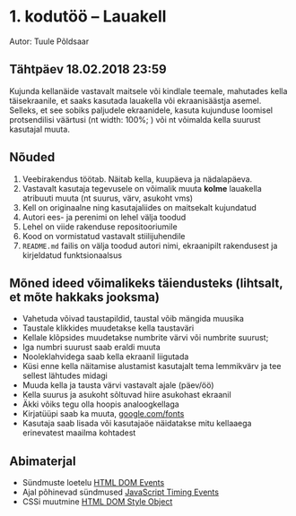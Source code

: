 # 1. kodutöö – Lauakell

Autor: Tuule Põldsaar



## Tähtpäev 18.02.2018 23:59

Kujunda kellanäide vastavalt maitsele või kindlale teemale, mahutades kella täisekraanile, et saaks kasutada lauakella või ekraanisäästja asemel. Selleks, et see sobiks paljudele ekraanidele, kasuta kujunduse loomisel protsendilisi väärtusi (nt width: 100%; ) või nt võimalda kella suurust kasutajal muuta.

## Nõuded

1. Veebirakendus töötab. Näitab kella, kuupäeva ja nädalapäeva.
1. Vastavalt kasutaja tegevusele on võimalik muuta **kolme** lauakella atribuuti muuta (nt suurus, värv, asukoht vms)
1. Kell on originaalne ning kasutajaliides on maitsekalt kujundatud
1. Autori ees- ja perenimi on lehel välja toodud
1. Lehel on viide rakenduse repositooriumile
1. Kood on vormistatud vastavalt stiilijuhendile
1. `README.md` failis on välja toodud autori nimi, ekraanipilt rakendusest ja kirjeldatud funktsionaalsus

## Mõned ideed võimalikeks täiendusteks (lihtsalt, et mõte hakkaks jooksma)

* Vahetuda võivad taustapildid, taustal võib mängida muusika
* Taustale klikkides muudetakse kella taustaväri
* Kellale klõpsides muudetakse numbrite värvi või numbrite suurust;
* Iga numbri suurust saab eraldi muuta
* Nooleklahvidega saab kella ekraanil liigutada
* Küsi enne kella näitamise alustamist kasutajalt tema lemmikvärv ja tee sellest lähtudes midagi
* Muuda kella ja tausta värvi vastavalt ajale (päev/öö)
* Kella suurus ja asukoht sõltuvad hiire asukohast ekraanil
* Äkki võiks tegu olla hoopis analoogkellaga
* Kirjatüüpi saab ka muuta, [google.com/fonts](https://www.google.com/fonts)
* Kasutaja saab lisada või kasutajaöe näidatakse mitu kellaaega erinevatest maailma kohtadest

## Abimaterjal

* Sündmuste loetelu [HTML DOM Events](http://www.w3schools.com/jsref/dom_obj_event.asp)
* Ajal põhinevad sündmused [JavaScript Timing Events](http://www.w3schools.com/js/js_timing.asp)
* CSSi muutmine [HTML DOM Style Object](http://www.w3schools.com/jsref/dom_obj_style.asp)

